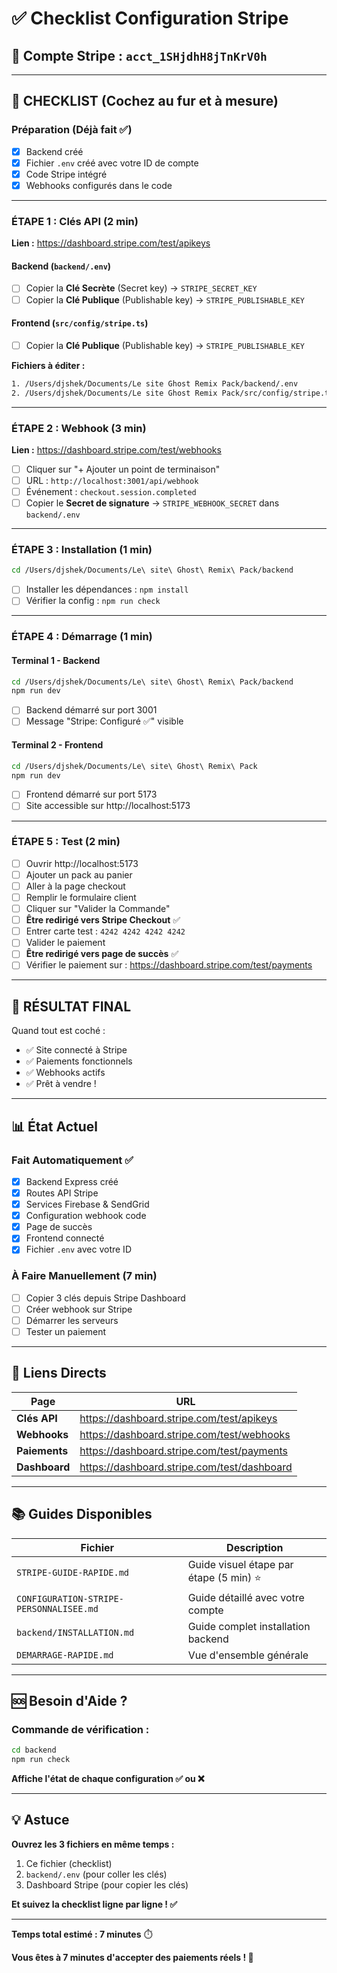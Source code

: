 # ✅ Checklist Configuration Stripe

## 🎯 Compte Stripe : `acct_1SHjdhH8jTnKrV0h`

---

## 📝 CHECKLIST (Cochez au fur et à mesure)

### Préparation (Déjà fait ✅)
- [x] Backend créé
- [x] Fichier `.env` créé avec votre ID de compte
- [x] Code Stripe intégré
- [x] Webhooks configurés dans le code

---

### ÉTAPE 1 : Clés API (2 min)

**Lien :** https://dashboard.stripe.com/test/apikeys

#### Backend (`backend/.env`)
- [ ] Copier la **Clé Secrète** (Secret key) → `STRIPE_SECRET_KEY`
- [ ] Copier la **Clé Publique** (Publishable key) → `STRIPE_PUBLISHABLE_KEY`

#### Frontend (`src/config/stripe.ts`)
- [ ] Copier la **Clé Publique** (Publishable key) → `STRIPE_PUBLISHABLE_KEY`

**Fichiers à éditer :**
```bash
1. /Users/djshek/Documents/Le site Ghost Remix Pack/backend/.env
2. /Users/djshek/Documents/Le site Ghost Remix Pack/src/config/stripe.ts
```

---

### ÉTAPE 2 : Webhook (3 min)

**Lien :** https://dashboard.stripe.com/test/webhooks

- [ ] Cliquer sur "+ Ajouter un point de terminaison"
- [ ] URL : `http://localhost:3001/api/webhook`
- [ ] Événement : `checkout.session.completed`
- [ ] Copier le **Secret de signature** → `STRIPE_WEBHOOK_SECRET` dans `backend/.env`

---

### ÉTAPE 3 : Installation (1 min)

```bash
cd /Users/djshek/Documents/Le\ site\ Ghost\ Remix\ Pack/backend
```

- [ ] Installer les dépendances : `npm install`
- [ ] Vérifier la config : `npm run check`

---

### ÉTAPE 4 : Démarrage (1 min)

#### Terminal 1 - Backend
```bash
cd /Users/djshek/Documents/Le\ site\ Ghost\ Remix\ Pack/backend
npm run dev
```

- [ ] Backend démarré sur port 3001
- [ ] Message "Stripe: Configuré ✅" visible

#### Terminal 2 - Frontend
```bash
cd /Users/djshek/Documents/Le\ site\ Ghost\ Remix\ Pack
npm run dev
```

- [ ] Frontend démarré sur port 5173
- [ ] Site accessible sur http://localhost:5173

---

### ÉTAPE 5 : Test (2 min)

- [ ] Ouvrir http://localhost:5173
- [ ] Ajouter un pack au panier
- [ ] Aller à la page checkout
- [ ] Remplir le formulaire client
- [ ] Cliquer sur "Valider la Commande"
- [ ] **Être redirigé vers Stripe Checkout** ✅
- [ ] Entrer carte test : `4242 4242 4242 4242`
- [ ] Valider le paiement
- [ ] **Être redirigé vers page de succès** ✅
- [ ] Vérifier le paiement sur : https://dashboard.stripe.com/test/payments

---

## 🎯 RÉSULTAT FINAL

Quand tout est coché :
- ✅ Site connecté à Stripe
- ✅ Paiements fonctionnels
- ✅ Webhooks actifs
- ✅ Prêt à vendre !

---

## 📊 État Actuel

### Fait Automatiquement ✅
- [x] Backend Express créé
- [x] Routes API Stripe
- [x] Services Firebase & SendGrid
- [x] Configuration webhook code
- [x] Page de succès
- [x] Frontend connecté
- [x] Fichier `.env` avec votre ID

### À Faire Manuellement (7 min)
- [ ] Copier 3 clés depuis Stripe Dashboard
- [ ] Créer webhook sur Stripe
- [ ] Démarrer les serveurs
- [ ] Tester un paiement

---

## 🔗 Liens Directs

| Page | URL |
|------|-----|
| **Clés API** | https://dashboard.stripe.com/test/apikeys |
| **Webhooks** | https://dashboard.stripe.com/test/webhooks |
| **Paiements** | https://dashboard.stripe.com/test/payments |
| **Dashboard** | https://dashboard.stripe.com/test/dashboard |

---

## 📚 Guides Disponibles

| Fichier | Description |
|---------|-------------|
| `STRIPE-GUIDE-RAPIDE.md` | Guide visuel étape par étape (5 min) ⭐ |
| `CONFIGURATION-STRIPE-PERSONNALISEE.md` | Guide détaillé avec votre compte |
| `backend/INSTALLATION.md` | Guide complet installation backend |
| `DEMARRAGE-RAPIDE.md` | Vue d'ensemble générale |

---

## 🆘 Besoin d'Aide ?

### Commande de vérification :
```bash
cd backend
npm run check
```

**Affiche l'état de chaque configuration ✅ ou ❌**

---

## 💡 Astuce

**Ouvrez les 3 fichiers en même temps :**

1. Ce fichier (checklist)
2. `backend/.env` (pour coller les clés)
3. Dashboard Stripe (pour copier les clés)

**Et suivez la checklist ligne par ligne ! ✅**

---

**Temps total estimé : 7 minutes** ⏱️

**Vous êtes à 7 minutes d'accepter des paiements réels ! 🚀**







